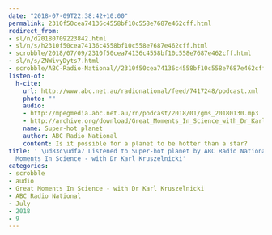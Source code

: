 ```yaml
---
date: "2018-07-09T22:38:42+10:00"
permalink: 2310f50cea74136c4558bf10c558e7687e462cff.html
redirect_from:
- sl/n/d20180709223842.html
- sl/n/s/h2310f50cea74136c4558bf10c558e7687e462cff.html
- scrobble/2018/07/09/2310f50cea74136c4558bf10c558e7687e462cff.html
- sl/n/s/ZNWivyDyts7.html
- scrobble/ABC-Radio-National//2310f50cea74136c4558bf10c558e7687e462cff.html
listen-of:
  h-cite:
    url: http://www.abc.net.au/radionational/feed/7417248/podcast.xml
    photo: ""
    audio:
    - http://mpegmedia.abc.net.au/rn/podcast/2018/01/gms_20180130.mp3
    - http://archive.org/download/Great_Moments_In_Science_with_Dr_Karl_Kruszelnicki-Podcast-by-ABC_Radio_National/Superhot_planet.mp3
    name: Super-hot planet
    author: ABC Radio National
    content: Is it possible for a planet to be hotter than a star?
title: ' \ud83c\udfa7 Listened to Super-hot planet by ABC Radio National From Great
  Moments In Science - with Dr Karl Kruszelnicki'
categories:
- scrobble
- audio
- Great Moments In Science - with Dr Karl Kruszelnicki
- ABC Radio National
- July
- 2018
- 9
---
```

